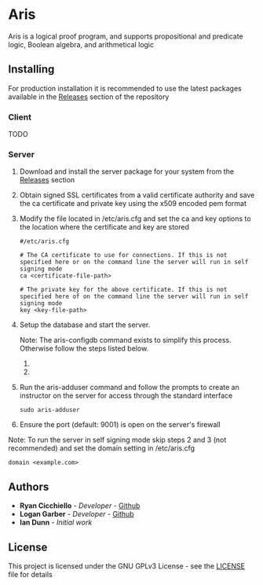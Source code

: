 # Aris

Aris is a logical proof program, and supports propositional and predicate logic, Boolean algebra, and arithmetical logic

## Installing

For production installation it is recommended to use the latest packages available in the [Releases](https://github.com/cicchr/ARIS-Java/releases) section of the repository 

### Client

TODO

### Server

1. Download and install the server package for your system from the [Releases](https://github.com/cicchr/ARIS-Java/releases) section
2. Obtain signed SSL certificates from a valid certificate authority and save the ca certificate and private key using the x509 encoded pem format
3. Modify the file located in /etc/aris.cfg and set the ca and key options to the location where the certificate and key are stored
    ```
    #/etc/aris.cfg
    
    # The CA certificate to use for connections. If this is not specified here or on the command line the server will run in self signing mode
    ca <certificate-file-path>
    
    # The private key for the above certificate. If this is not specified here of on the command line the server will run in self signing mode
    key <key-file-path>
    ```
4. Setup the database and start the server.
    
    Note: The aris-configdb command exists to simplify this process. Otherwise follow the steps listed below.
    
    1. 
    2. 
    
5. Run the aris-adduser command and follow the prompts to create an instructor on the server for access through the standard interface
    ```
    sudo aris-adduser
    ``` 
6. Ensure the port (default: 9001) is open on the server's firewall
 
Note: To run the server in self signing mode skip steps 2 and 3 (not recommended) and set the domain setting in /etc/aris.cfg
```
domain <example.com>
```

## Authors

* **Ryan Cicchiello** - *Developer* - [Github](https://github.com/cicchr)
* **Logan Garber** - *Developer* - [Github](https://github.com/garberlog)
* **Ian Dunn** - *Initial work*

## License

This project is licensed under the GNU GPLv3 License - see the [LICENSE](LICENSE) file for details
